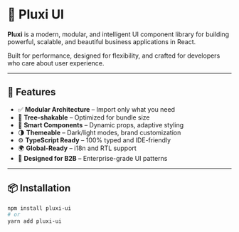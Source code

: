# 🌟 Pluxi UI

**Pluxi** is a modern, modular, and intelligent UI component library for building powerful, scalable, and beautiful business applications in React.

Built for performance, designed for flexibility, and crafted for developers who care about user experience.

---

## 🚀 Features

- ✅ **Modular Architecture** – Import only what you need
- 🎯 **Tree-shakable** – Optimized for bundle size
- 🧠 **Smart Components** – Dynamic props, adaptive styling
- 🌗 **Themeable** – Dark/light modes, brand customization
- ⚙️ **TypeScript Ready** – 100% typed and IDE-friendly
- 🌍 **Global-Ready** – i18n and RTL support
- 🧩 **Designed for B2B** – Enterprise-grade UI patterns

---

## 📦 Installation

```bash
npm install pluxi-ui
# or
yarn add pluxi-ui

